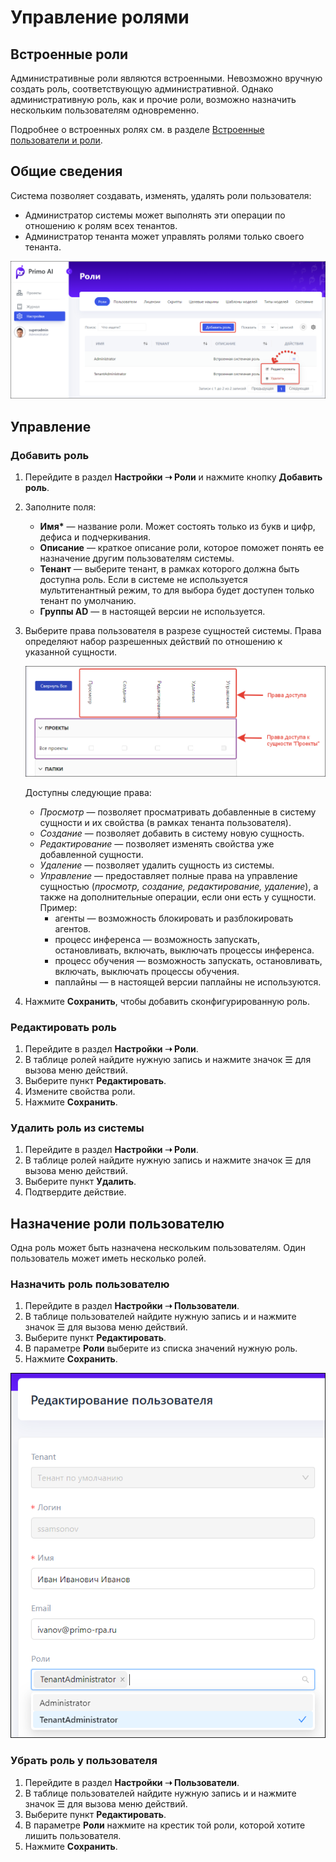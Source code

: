 # Управление ролями

## Встроенные роли

Административные роли являются встроенными. Невозможно вручную создать роль, соответствующую административной. Однако административную роль, как и прочие роли, возможно назначить нескольким пользователям одновременно.

Подробнее о встроенных ролях см. в разделе [Встроенные пользователи и роли](https://github.com/PrimoRPA/Docs.Rus/blob/1299-%D0%BD%D0%B0%D0%BF%D0%B8%D1%81%D0%B0%D1%82%D1%8C-%D0%B4%D0%BE%D0%BA%D1%83%D0%BC%D0%B5%D0%BD%D1%82-%D0%BF%D0%BE-primoai/primo-ai/common/system-users.md).

## Общие сведения

Система позволяет создавать, изменять, удалять роли пользователя:
* Администратор системы может выполнять эти операции по отношению к ролям всех тенантов.
* Администратор тенанта может управлять ролями только своего тенанта.

![](<../../../.gitbook/assets1/primo-ai/roles-buttons.png>)


## Управление

### Добавить роль

1. Перейдите в раздел **Настройки ➝ Роли** и нажмите кнопку **Добавить роль**.
2. Заполните поля:
   * **Имя\*** — название роли. Может состоять только из букв и цифр, дефиса и подчеркивания.
   * **Описание** — краткое описание роли, которое поможет понять ее назначение другим пользователям системы.
   * **Тенант** — выберите тенант, в рамках которого должна быть доступна роль. Если в системе не используется мультитенантный режим, то для выбора будет доступен только тенант по умолчанию.
   * **Группы AD** — в настоящей версии не используется.
3. Выберите права пользователя в разрезе сущностей системы. Права определяют набор разрешенных действий по отношению к указанной сущности.

   ![](<../../../.gitbook/assets1/primo-ai/rights-in-roles.png>)
   
   Доступны следующие права:
   * *Просмотр* — позволяет просматривать добавленные в систему сущности и их свойства (в рамках тенанта пользователя).
   * *Создание* — позволяет добавить в систему новую сущность. 
   * *Редактирование* — позволяет изменять свойства уже добавленной сущности.
   * *Удаление* — позволяет удалить сущность из системы. 
   * *Управление* — предоставляет полные права на управление сущностью (*просмотр, создание, редактирование, удаление*), а также на дополнительные операции, если они есть у сущности. Пример: 
     * агенты — возможность блокировать и разблокировать агентов.
     * процесс инференса — возможность запускать, остановливать, включать, выключать процессы инференса.
     * процесс обучения — возможность запускать, остановливать, включать, выключать процессы обучения.
     * паплайны — в настоящей версии паплайны не используются.
8. Нажмите **Сохранить**, чтобы добавить сконфигурированную роль.


### Редактировать роль

1. Перейдите в раздел **Настройки ➝ Роли**.
2. В таблице ролей найдите нужную запись и нажмите значок ☰ для вызова меню действий.
3. Выберите пункт **Редактировать**.
4. Измените свойства роли.
5. Нажмите **Сохранить**.


### Удалить роль из системы

1. Перейдите в раздел **Настройки ➝ Роли**.
2. В таблице ролей найдите нужную запись и нажмите значок ☰ для вызова меню действий.
3. Выберите пункт **Удалить**.
4. Подтвердите действие.


## Назначение роли пользователю

Одна роль может быть назначена нескольким пользователям. Один пользователь может иметь несколько ролей. 


### Назначить роль пользователю

1. Перейдите в раздел **Настройки ➝ Пользователи**.
2. В таблице пользователей найдите нужную запись и и нажмите значок ☰ для вызова меню действий.
3. Выберите пункт **Редактировать**.
4. В параметре **Роли** выберите из списка значений нужную роль.
5. Нажмите **Сохранить**.

![](<../../../.gitbook/assets1/primo-ai/set-role.png>)


### Убрать роль у пользователя 

1. Перейдите в раздел **Настройки ➝ Пользователи**.
2. В таблице пользователей найдите нужную запись и и нажмите значок ☰ для вызова меню действий.
3. Выберите пункт **Редактировать**.
4. В параметре **Роли** нажмите на крестик той роли, которой хотите лишить пользователя.
5. Нажмите **Сохранить**.

